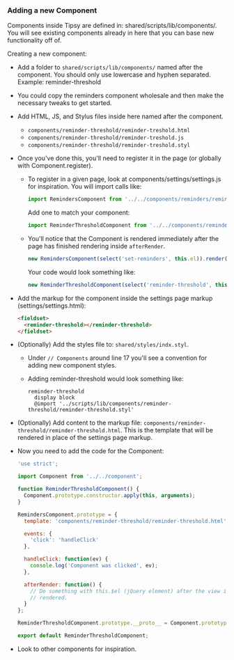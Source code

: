 ### Adding a new Component

Components inside Tipsy are defined in: shared/scripts/lib/components/.  You
will see existing components already in here that you can base new
functionality off of.

Creating a new component:

- Add a folder to `shared/scripts/lib/components/` named after the component.
  You should only use lowercase and hyphen separated.
  Example: reminder-threshold
- You could copy the reminders component wholesale and then make the necessary
  tweaks to get started.
- Add HTML, JS, and Stylus files inside here named after the component.
  - `components/reminder-threshold/reminder-treshold.html`
  - `components/reminder-threshold/reminder-treshold.js`
  - `components/reminder-threshold/reminder-treshold.styl`
- Once you've done this, you'll need to register it in the page (or globally
  with Component.register).
  - To register in a given page, look at components/settings/settings.js for
    inspiration.  You will import calls like:

    ``` javascript
    import RemindersComponent from '../../components/reminders/reminders';
    ```

    Add one to match your component:

    ``` javascript
    import ReminderThresholdComponent from '../../components/reminder-threshold/reminder-threshold';
    ```

  - You'll notice that the Component is rendered immediately after the page
    has finished rendering inside `afterRender`.

    ``` javascript
    new RemindersComponent(select('set-reminders', this.el)).render();
    ```

    Your code would look something like:

    ``` javascript
    new ReminderThresholdComponent(select('reminder-threshold', this.el)).render();
    ```

- Add the markup for the component inside the settings page markup
  (settings/settings.html):

  ``` html
  <fieldset>
    <reminder-threshold></reminder-threshold>
  </fieldset>
  ```

- (Optionally) Add the styles file to: `shared/styles/indx.styl`.
  - Under `// Components` around line 17 you'll see a convention for adding
    new component styles.
  - Adding reminder-threshold would look something like:

    ``` stylus
    reminder-threshold
      display block
      @import '../scripts/lib/components/reminder-threshold/reminder-threshold.styl'
    ```

- (Optionally) Add content to the markup file:
  `components/reminder-threshold/reminder-threshold.html`.  This is the
  template that will be rendered in place of the settings page markup.

- Now you need to add the code for the Component:

  ``` javascript
  'use strict';

  import Component from '../../component';

  function ReminderThresholdComponent() {
    Component.prototype.constructor.apply(this, arguments);
  }

  RemindersComponent.prototype = {
    template: 'components/reminder-threshold/reminder-threshold.html',

    events: {
      'click': 'handleClick'
    },

    handleClick: function(ev) {
      console.log('Component was clicked', ev);
    },

    afterRender: function() {
      // Do something with this.$el (jQuery element) after the view is
      // rendered.
    }
  };

  ReminderThresholdComponent.prototype.__proto__ = Component.prototype;

  export default ReminderThresholdComponent;
  ```

- Look to other components for inspiration.
